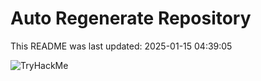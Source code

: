 # Auto Regenerate Repository

This README was last updated: 2025-01-15 04:39:05

 ![TryHackMe](https://tryhackme.com/badge/533634)